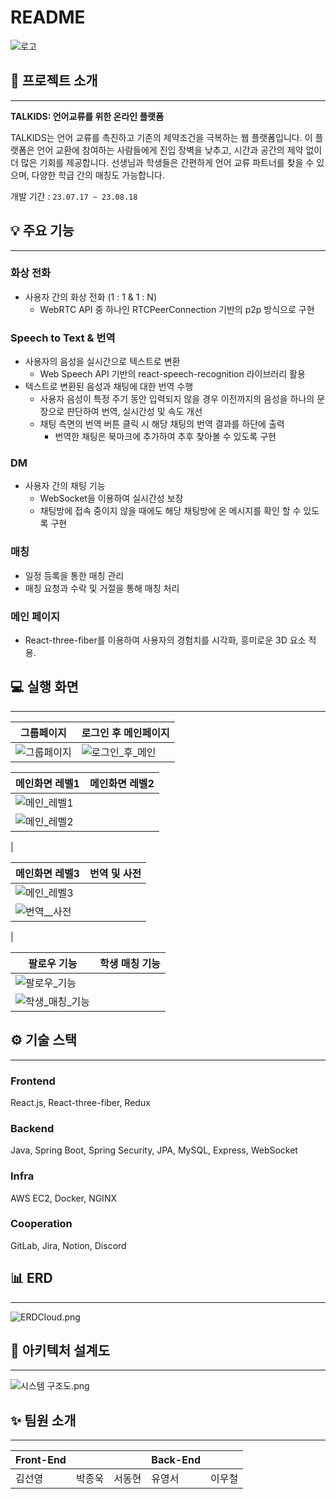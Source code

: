 # README

![로고](/uploads/6f14ff0bbf3b6baf60140cbc2c6f6ff7/로고.png)

## 📰 프로젝트 소개

---

**TALKIDS: 언어교류를 위한 온라인 플랫폼**

TALKIDS는 언어 교류를 촉진하고 기존의 제약조건을 극복하는 웹 플랫폼입니다. 이 플랫폼은 언어 교환에 참여하는 사람들에게 진입 장벽을 낮추고, 시간과 공간의 제약 없이 더 많은 기회를 제공합니다. 선생님과 학생들은 간편하게 언어 교류 파트너를 찾을 수 있으며, 다양한 학급 간의 매칭도 가능합니다.

개발 기간 : `23.07.17 ~ 23.08.18`

## 💡 주요 기능

---

### 화상 전화

- 사용자 간의 화상 전화 (1 : 1 & 1 : N)
    - WebRTC API 중 하나인 RTCPeerConnection 기반의 p2p 방식으로 구현
    

### Speech to Text & 번역

- 사용자의 음성을 실시간으로 텍스트로 변환
    - Web Speech API 기반의 react-speech-recognition 라이브러리 활용
- 텍스트로 변환된 음성과 채팅에 대한 번역 수행
    - 사용자 음성이 특정 주기 동안 입력되지 않을 경우 이전까지의 음성을 하나의 문장으로 판단하여 번역, 실시간성 및 속도 개선
    - 채팅 측면의 번역 버튼 클릭 시 해당 채팅의 번역 결과를 하단에 출력
        - 번역한 채팅은 북마크에 추가하여 추후 찾아볼 수 있도록 구현
    

### DM

- 사용자 간의 채팅 기능
    - WebSocket을 이용하여 실시간성 보장
    - 채팅방에 접속 중이지 않을 때에도 해당 채팅방에 온 메시지를 확인 할 수 있도록 구현

### 매칭

- 일정 등록을 통한 매칭 관리
- 매칭 요청과 수락 및 거절을 통해 매칭 처리

### 메인 페이지

- React-three-fiber를 이용하여 사용자의 경험치를 시각화, 흥미로운 3D 요소 적용.

## 💻 실행 화면

---

|그룹페이지|로그인 후 메인페이지|
| --- | --- |
|![그룹페이지](/uploads/99da41bc9455efc9fc0d28eb2695f6c9/그룹페이지.gif)|![로그인_후_메인](/uploads/6024422308a2018c4f4997c29b4f4d99/로그인_후_메인.gif)|

|메인화면 레벨1|메인화면 레벨2|
| --- | --- |
|![메인_레벨1](/uploads/33123e04f198663c59f8f95967818c3f/메인_레벨1.gif)
|![메인_레벨2](/uploads/b295f008b70d3b4469c949b1c1a5b245/메인_레벨2.gif)
|

|메인화면 레벨3|번역 및 사전|
| --- | --- |
|![메인_레벨3](/uploads/f90a8933deb2aaefa4e6ec646be75058/메인_레벨3.gif)
|![번역__사전](/uploads/3e70a74b2de78f33731c9fc439ddba99/번역__사전.gif)
|

|팔로우 기능|학생 매칭 기능|
| --- | --- |
|![팔로우_기능](/uploads/e12bf7813e525ae133ca5730b2e7edaf/팔로우_기능.gif)
|![학생_매칭_기능](/uploads/851480ea4bb4b5f91ff9c92a0166aa21/학생_매칭_기능.gif)|


## ⚙️ 기술 스택

---

### Frontend

React.js, React-three-fiber, Redux

### **Backend**

Java, Spring Boot, Spring Security, JPA, MySQL, Express, WebSocket

### **Infra**

AWS EC2, Docker, NGINX

### **Cooperation**

GitLab, Jira, Notion, Discord

## 📊 ERD

---

![ERDCloud.png](README%202fd77e7e946543cc905a42af42fbacef/ERDCloud.png)

## 📄 아키텍처 설계도

---

![시스템 구조도.png](README%202fd77e7e946543cc905a42af42fbacef/%25EC%258B%259C%25EC%258A%25A4%25ED%2585%259C_%25EA%25B5%25AC%25EC%25A1%25B0%25EB%258F%2584.png)

## ✨ 팀원 소개

---

| Front-End |  |  | Back-End |  |
| --- | --- | --- | --- | --- |
| 김선영 | 박종욱 | 서동현 | 유영서 | 이우철 |